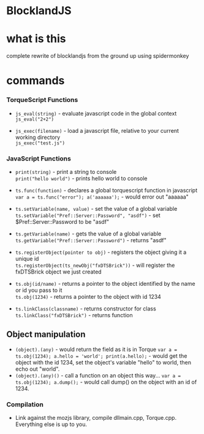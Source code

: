 # BlocklandJS

# what is this
complete rewrite of blocklandjs from the ground up using spidermonkey

# commands
### TorqueScript Functions
* `js_eval(string)` - evaluate javascript code in the global context<br>
`js_eval("2+2")`

* `js_exec(filename)` - load a javascript file, relative to your current working directory<br>
`js_exec("test.js")`

### JavaScript Functions
* `print(string)` - print a string to console<br>
`print("hello world")` - prints hello world to console

* `ts.func(function)` - declares a global torquescript function in javascript<br>
`var a = ts.func("error"); a('aaaaaa');` - would error out "aaaaaa"

* `ts.setVariable(name, value)` - set the value of a global variable<br>
`ts.setVariable("Pref::Server::Password", "asdf")` - set $Pref::Server::Password to be "asdf"

* `ts.getVariable(name)` - gets the value of a global variable<br>
`ts.getVariable("Pref::Server::Password")` - returns "asdf"

* `ts.registerObject(pointer to obj)` - registers the object giving it a unique id<br>
`ts.registerObject(ts_newObj("fxDTSBrick"))` - will register the fxDTSBrick object we just created

* `ts.obj(id/name)` - returns a pointer to the object identified by the name or id you pass to it<br>
`ts.obj(1234)` - returns a pointer to the object with id 1234

* `ts.linkClass(classname)` - returns constructor for class<br>
`ts.linkClass("fxDTSBrick")` - returns function

## Object manipulation
* `(object).(any)` - would return the field as it is in Torque
`var a = ts.obj(1234); a.hello = 'world'; print(a.hello);` - would get the object with the id 1234, set the object's variable "hello" to world, then echo out "world".
* `(object).(any)()` - call a function on an object this way...
`var a = ts.obj(1234); a.dump();` - would call dump() on the object with an id of 1234.

### Compilation

* Link against the mozjs library, compile dllmain.cpp, Torque.cpp. Everything else is up to you.

